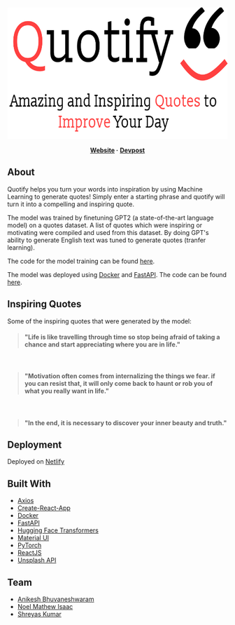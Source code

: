 <br />
<p align="center">
  <a href="https://quotifymyworld.netlify.app/">
    <img src="src/assets/Project_Logo_Icons/Project_Logo.png" alt="Logo" height="300">
  </a>

  <p align="center">
  <b>
    <a href="https://quotifymyworld.netlify.app/">Website</a>
  </b>
  <b>·</b>
  <b>
  <a href="https://devpost.com/software/quotify-0w9k14#updates">Devpost</a>
  </b>
  </p>
</p>


## About
Quotify helps you turn your words into inspiration by using Machine Learning to generate quotes! Simply enter a starting phrase and quotify will turn it into a compelling and inspiring quote. 

The model was trained by finetuning GPT2 (a state-of-the-art language model) on a quotes dataset. A list of quotes which were inspiring or motivating were compiled and used from this dataset. By doing GPT's ability to generate English text was tuned to generate quotes (tranfer learning). 

The code for the model training can be found [here](https://github.com/Quotify-Bot/model-training). 

The model was deployed using [Docker](https://www.docker.com/) and [FastAPI](https://fastapi.tiangolo.com/). The code can be found [here](https://github.com/Quotify-Bot/quotify-backend).


## Inspiring Quotes
Some of the inspiring quotes that were generated by the model:
> #### **"Life is like travelling through time so stop being afraid of taking a chance and start appreciating where you are in life."**
</br>

> #### **"Motivation often comes from internalizing the things we fear. if you can resist that, it will only come back to haunt or rob you of what you really want in life."**
</br>

> #### **"In the end, it is necessary to discover your inner beauty and truth."**

## Deployment
Deployed on [Netlify](https://www.netlify.com/)

## Built With
* [Axios](https://www.axios.com/)
* [Create-React-App](https://reactjs.org/docs/create-a-new-react-app.html#create-react-app)
* [Docker](https://www.docker.com/)
* [FastAPI](https://fastapi.tiangolo.com/)
* [Hugging Face Transformers](https://huggingface.co/transformers/)
* [Material UI](https://material-ui.com/)
* [PyTorch](https://pytorch.org/)
* [ReactJS](https://reactjs.org/)
* [Unsplash API](https://unsplash.com/developers)


## Team
* [Anikesh Bhuvaneshwaram](https://github.com/Anikesh99)
* [Noel Mathew Isaac](https://github.com/noelmathewisaac)
* [Shreyas Kumar](https://github.com/shreytheshreyas)




